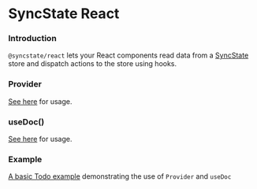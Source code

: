 # SyncState React

### Introduction

`@syncstate/react` lets your React components read data from a [SyncState](https://syncstate.github.io/) store and dispatch actions to the store using hooks.

### Provider

[See here](https://syncstate.github.io/docs/provider) for usage.

### useDoc()

[See here](https://syncstate.github.io/docs/use-doc) for usage.


### Example

[A basic Todo example](https://syncstate.github.io/docs/todo-app-example) demonstrating the use of `Provider` and `useDoc`
